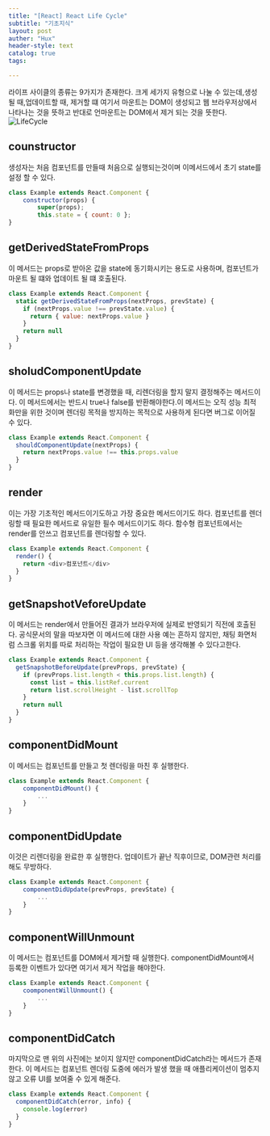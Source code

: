 ```yaml
---
title: "[React] React Life Cycle"
subtitle: "기초지식"
layout: post
auther: "Hux"
header-style: text
catalog: true
tags:

---
```


라이프 사이클의 종류는 9가지가 존재한다.
크게 세가지 유형으로 나눌 수 있는데,생성될 때,업데이트할 때, 제거할 떄 여기서 마운트는 DOM이 생성되고 웹 브라우저상에서 나타나는 것을 뜻하고 반대로 언마운트는 DOM에서 제거 되는 것을 뜻한다.
![LifeCycle]({{site.url}}/img/react/LifeCycle.jpeg)


counstructor
---
생성자는 처음 컴포넌트를 만들때 처음으로 실행되는것이며 이메서드에서 초기 state를 설정 할 수 있다.
```js
class Example extends React.Component {
    constructor(props) {
        super(props);
        this.state = { count: 0 };
}
```
getDerivedStateFromProps
---
이 메서드는 props로 받아온 값을 state에 동기화시키는 용도로 사용하며, 컴포넌트가 마운트 될 떄와 업데이트 될 떄 호출된다.
```js
class Example extends React.Component {
  static getDerivedStateFromProps(nextProps, prevState) {
    if (nextProps.value !== prevState.value) {
      return { value: nextProps.value }
    }
    return null
  }
}
```

sholudComponentUpdate
---
이 메서드는 props나 state를 변경했을 때, 리렌더링을 할지 말지 결정해주는 메서드이다. 이 메서드에서는 반드시 true나 false를 반환해야한다.이 메서드는 오직 성능 최적화만을 위한 것이며 렌더링 목적을 방지하는 목적으로 사용하게 된다면 버그로 이어질 수 있다.
```js
class Example extends React.Component {
  shouldComponentUpdate(nextProps) {
    return nextProps.value !== this.props.value
  }
}
```
render
---
이는 가장 기초적인 메서드이기도하고 가장 중요한 메서드이기도 하다. 컴포넌트를 렌더링할 때 필요한 메서드로 유일한 필수 메서드이기도 하다. 함수형 컴포넌트에서는 render를 안쓰고 컴포넌트를 렌더링할 수 있다.
```js
class Example extends React.Component {
  render() {
    return <div>컴포넌트</div>
  }
}
```
getSnapshotVeforeUpdate
---
이 메서드는 render에서 만들어진 결과가 브라우저에 실제로 반영되기 직전에 호출된다. 공식문서의 말을 따보자면 이 메서드에 대한 사용 예는 흔하지 않지만, 채팅 화면처럼 스크롤 위치를 따로 처리하는 작업이 필요한 UI 등을 생각해볼 수 있다고한다.

```js
class Example extends React.Component {
  getSnapshotBeforeUpdate(prevProps, prevState) {
    if (prevProps.list.length < this.props.list.length) {
      const list = this.listRef.current
      return list.scrollHeight - list.scrollTop
    }
    return null
  }
}
```

componentDidMount
---
이 메서드는 컴포넌트를 만들고 첫 렌더링을 마친 후 실행한다. 
```js
class Example extends React.Component {
    componentDidMount() {
        ...
    }
}
```

componentDidUpdate
---
이것은 리렌더링을 완료한 후 실행한다. 업데이트가 끝난 직후이므로, DOM관련 처리를 해도 무방하다.
```js
class Example extends React.Component {
    componentDidUpdate(prevProps, prevState) {
        ...
    }
}
```
componentWillUnmount
---
이 메서드는 컴포넌트를 DOM에서 제거할 때 실행한다. componentDidMount에서 등록한 이벤트가 있다면 여기서 제거 작업을 해야한다. 
```js
class Example extends React.Component {
    coomponentWillUnmount() {
        ...
    }
}
```
componentDidCatch
---
마지막으로 맨 위의 사진에는 보이지 않지만 componentDidCatch라는 메서드가 존재한다. 이 메서드는 컴포넌트 렌더링 도중에 에러가 발생 했을 때 애플리케이션이 멈추지 않고 오류 UI를 보여줄 수 있게 해준다.
```js
class Example extends React.Component {
  componentDidCatch(error, info) {
    console.log(error)
  }
}
```

